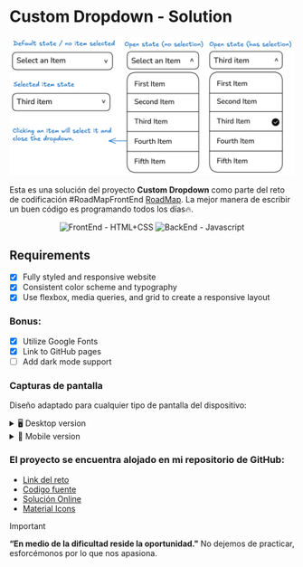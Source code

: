 # Custom Dropdown - Solution

<img src="dropdown-1f4b3.png" alt="Solucion preview" style="max-width: 100%; height: auto;">

Esta es una solución del proyecto **Custom Dropdown** como parte del reto de codificación #RoadMapFrontEnd [RoadMap](https://roadmap.sh/projects/custom-dropdown). La mejor manera de escribir un buen código es programando todos los días🔥.

<div align="center">
  <img src="https://img.shields.io/badge/FrontEnd-HTML%2BCSS-yellow" alt="FrontEnd - HTML+CSS">
  <img src="https://img.shields.io/badge/BackEnd-Javascript-orange" alt="BackEnd - Javascript">
</div>

## Requirements
- [x] Fully styled and responsive website
- [x] Consistent color scheme and typography
- [x] Use flexbox, media queries, and grid to create a responsive layout

### Bonus:

- [x] Utilize Google Fonts
- [x] Link to GitHub pages
- [ ] Add dark mode support

### Capturas de pantalla

Diseño adaptado para cualquier tipo de pantalla del dispositivo:

<details>
    <summary>🖥️ Desktop version</summary>

![](desktop.png)
</details>

<details>
    <summary>📱 Mobile version</summary>

![](mobile.png)
</details>


### El proyecto se encuentra alojado en mi repositorio de GitHub:

- [Link del reto](https://roadmap.sh/projects/custom-dropdown)
- [Codigo fuente]()
- [Solución Online](https://miguelramosalarcon.github.io/Custom-Dropdown-Roadmap)
- [Material Icons](https://fonts.googleapis.com/css2?family=Material+Symbols+Outlined)

> [!IMPORTANT]
> **“En medio de la dificultad reside la oportunidad."** No dejemos de practicar, esforcémonos por lo que nos apasiona.
